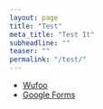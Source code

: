 ```yaml
---
layout: page
title: "Test"
meta_title: "Test It"
subheadline: ""
teaser: ""
permalink: "/test/"
---
```


- [Wufoo][1]
- [Google Forms][2]


 [1]: http://www.wufoo.com/
 [2]: https://www.google.com/intl/de_de/forms/about/

